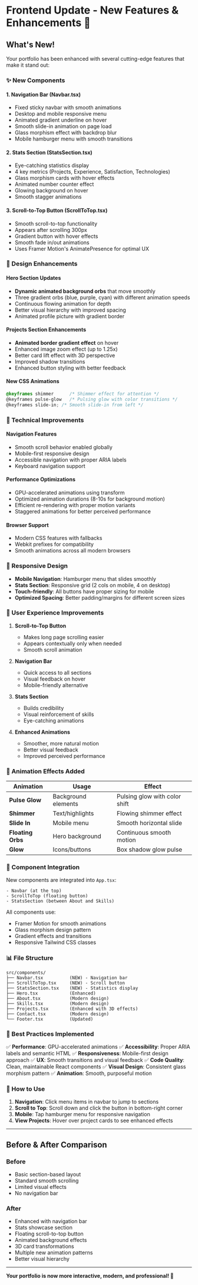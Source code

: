 # Frontend Update - New Features & Enhancements 🚀

## What's New!

Your portfolio has been enhanced with several cutting-edge features that make it stand out:

### ✨ New Components

#### 1. **Navigation Bar (Navbar.tsx)**

- Fixed sticky navbar with smooth animations
- Desktop and mobile responsive menu
- Animated gradient underline on hover
- Smooth slide-in animation on page load
- Glass morphism effect with backdrop blur
- Mobile hamburger menu with smooth transitions

#### 2. **Stats Section (StatsSection.tsx)**

- Eye-catching statistics display
- 4 key metrics (Projects, Experience, Satisfaction, Technologies)
- Glass morphism cards with hover effects
- Animated number counter effect
- Glowing background on hover
- Smooth stagger animations

#### 3. **Scroll-to-Top Button (ScrollToTop.tsx)**

- Smooth scroll-to-top functionality
- Appears after scrolling 300px
- Gradient button with hover effects
- Smooth fade in/out animations
- Uses Framer Motion's AnimatePresence for optimal UX

### 🎨 Design Enhancements

#### Hero Section Updates

- **Dynamic animated background orbs** that move smoothly
- Three gradient orbs (blue, purple, cyan) with different animation speeds
- Continuous flowing animation for depth
- Better visual hierarchy with improved spacing
- Animated profile picture with gradient border

#### Projects Section Enhancements

- **Animated border gradient effect** on hover
- Enhanced image zoom effect (up to 1.25x)
- Better card lift effect with 3D perspective
- Improved shadow transitions
- Enhanced button styling with better feedback

#### New CSS Animations

```css
@keyframes shimmer      /* Shimmer effect for attention */
@keyframes pulse-glow   /* Pulsing glow with color transitions */
@keyframes slide-in; /* Smooth slide-in from left */
```

### 🔧 Technical Improvements

#### Navigation Features

- Smooth scroll behavior enabled globally
- Mobile-first responsive design
- Accessible navigation with proper ARIA labels
- Keyboard navigation support

#### Performance Optimizations

- GPU-accelerated animations using transform
- Optimized animation durations (8-10s for background motion)
- Efficient re-rendering with proper motion variants
- Staggered animations for better perceived performance

#### Browser Support

- Modern CSS features with fallbacks
- Webkit prefixes for compatibility
- Smooth animations across all modern browsers

### 📱 Responsive Design

- **Mobile Navigation**: Hamburger menu that slides smoothly
- **Stats Section**: Responsive grid (2 cols on mobile, 4 on desktop)
- **Touch-friendly**: All buttons have proper sizing for mobile
- **Optimized Spacing**: Better padding/margins for different screen sizes

### 🎯 User Experience Improvements

1. **Scroll-to-Top Button**
   - Makes long page scrolling easier
   - Appears contextually only when needed
   - Smooth scroll animation

2. **Navigation Bar**
   - Quick access to all sections
   - Visual feedback on hover
   - Mobile-friendly alternative

3. **Stats Section**
   - Builds credibility
   - Visual reinforcement of skills
   - Eye-catching animations

4. **Enhanced Animations**
   - Smoother, more natural motion
   - Better visual feedback
   - Improved perceived performance

### 🌟 Animation Effects Added

| Animation         | Usage               | Effect                        |
| ----------------- | ------------------- | ----------------------------- |
| **Pulse Glow**    | Background elements | Pulsing glow with color shift |
| **Shimmer**       | Text/highlights     | Flowing shimmer effect        |
| **Slide In**      | Mobile menu         | Smooth horizontal slide       |
| **Floating Orbs** | Hero background     | Continuous smooth motion      |
| **Glow**          | Icons/buttons       | Box shadow glow pulse         |

### 🔗 Component Integration

New components are integrated into `App.tsx`:

```tsx
- Navbar (at the top)
- ScrollToTop (floating button)
- StatsSection (between About and Skills)
```

All components use:

- Framer Motion for smooth animations
- Glass morphism design pattern
- Gradient effects and transitions
- Responsive Tailwind CSS classes

### 📊 File Structure

```
src/components/
├── Navbar.tsx          (NEW) - Navigation bar
├── ScrollToTop.tsx     (NEW) - Scroll button
├── StatsSection.tsx    (NEW) - Statistics display
├── Hero.tsx            (Enhanced)
├── About.tsx           (Modern design)
├── Skills.tsx          (Modern design)
├── Projects.tsx        (Enhanced with 3D effects)
├── Contact.tsx         (Modern design)
└── Footer.tsx          (Updated)
```

### 🎯 Best Practices Implemented

✅ **Performance**: GPU-accelerated animations
✅ **Accessibility**: Proper ARIA labels and semantic HTML
✅ **Responsiveness**: Mobile-first design approach
✅ **UX**: Smooth transitions and visual feedback
✅ **Code Quality**: Clean, maintainable React components
✅ **Visual Design**: Consistent glass morphism pattern
✅ **Animation**: Smooth, purposeful motion

### 🚀 How to Use

1. **Navigation**: Click menu items in navbar to jump to sections
2. **Scroll to Top**: Scroll down and click the button in bottom-right corner
3. **Mobile**: Tap hamburger menu for responsive navigation
4. **View Projects**: Hover over project cards to see enhanced effects

---

## Before & After Comparison

### Before

- Basic section-based layout
- Standard smooth scrolling
- Limited visual effects
- No navigation bar

### After

- Enhanced with navigation bar
- Stats showcase section
- Floating scroll-to-top button
- Animated background effects
- 3D card transformations
- Multiple new animation patterns
- Better visual hierarchy

---

**Your portfolio is now more interactive, modern, and professional! 🎉**
